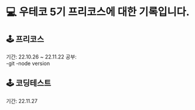 # 💻 우테코 5기 프리코스에 대한 기록입니다.

## 🕹 프리코스

기간: 22.10.26 ~ 22.11.22
공부:  
-git
-node version

## 🕹 코딩테스트

기간: 22.11.27
